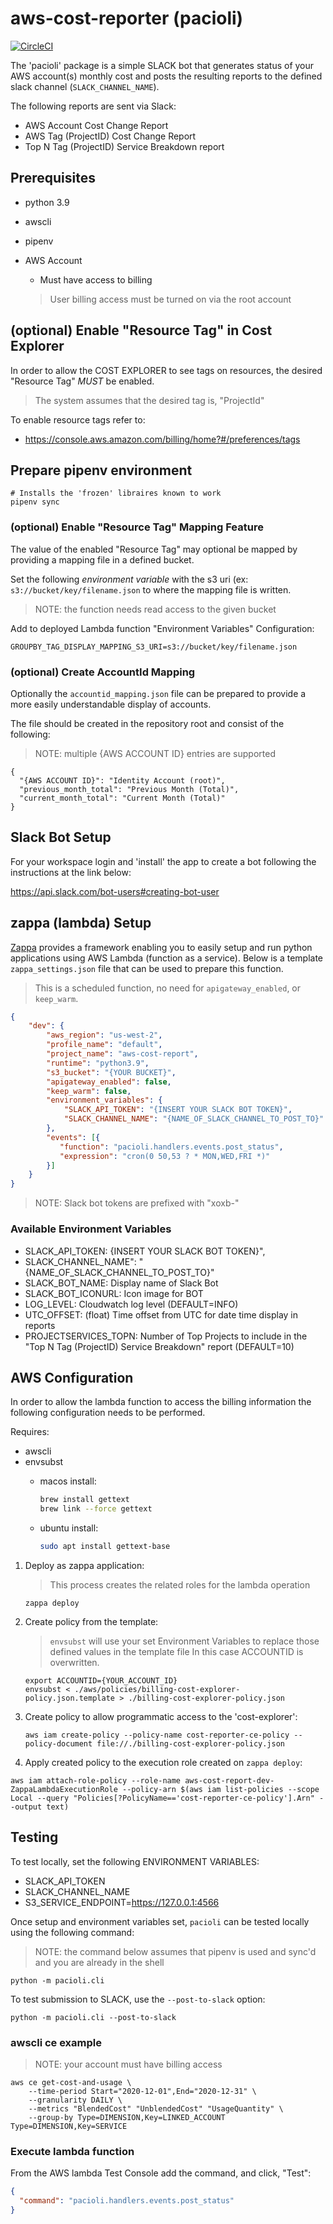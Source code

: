 # aws-cost-reporter (pacioli)

[![CircleCI](https://circleci.com/gh/kiconiaworks/aws-cost-reporter.svg?style=svg)](https://circleci.com/gh/kiconiaworks/aws-cost-reporter)

The 'pacioli' package is a simple SLACK bot that generates status of your AWS account(s) monthly cost and posts the resulting reports to the defined slack channel (`SLACK_CHANNEL_NAME`).

The following reports are sent via Slack:

- AWS Account Cost Change Report
- AWS Tag (ProjectID) Cost Change Report
- Top N Tag (ProjectID) Service Breakdown report

## Prerequisites

- python 3.9
- awscli
- pipenv
- AWS Account 
    - Must have access to billing
    
    > User billing access must be turned on via the root account
     
## (optional) Enable "Resource Tag" in Cost Explorer

In order to allow the COST EXPLORER to see tags on resources, the desired "Resource Tag" *MUST* be enabled.

> The system assumes that the desired tag is, "ProjectId"

To enable resource tags refer to:

- https://console.aws.amazon.com/billing/home?#/preferences/tags

## Prepare pipenv environment

```
# Installs the 'frozen' libraires known to work
pipenv sync
```     
### (optional) Enable "Resource Tag" Mapping Feature

The value of the enabled "Resource Tag" may optional be mapped by providing a mapping file in a defined bucket.

Set the following *environment variable* with the s3 uri (ex: `s3://bucket/key/filename.json` to where the mapping file is written.

> NOTE: the function needs read access to the given bucket
 
Add to deployed Lambda function "Environment Variables" Configuration: 
``` 
GROUPBY_TAG_DISPLAY_MAPPING_S3_URI=s3://bucket/key/filename.json
```

### (optional) Create AccountId Mapping

Optionally the `accountid_mapping.json` file can be prepared to provide a more easily understandable display of accounts.

The file should be created in the repository root and consist of the following:

> NOTE: multiple {AWS ACCOUNT ID} entries are supported

```
{
  "{AWS ACCOUNT ID}": "Identity Account (root)",
  "previous_month_total": "Previous Month (Total)",
  "current_month_total": "Current Month (Total)"
}
```

## Slack Bot Setup

For your workspace login and 'install' the app to create a bot following the instructions at the link below:

https://api.slack.com/bot-users#creating-bot-user


## zappa (lambda) Setup

[Zappa](https://github.com/Miserlou/Zappa) provides a framework enabling you to easily setup and run python applications using AWS Lambda (function as a service).
Below is a template `zappa_settings.json` file that can be used to prepare this function.

> This is a scheduled function, no need for `apigateway_enabled`, or `keep_warm`.

```json
{
    "dev": {
        "aws_region": "us-west-2",
        "profile_name": "default",
        "project_name": "aws-cost-report",
        "runtime": "python3.9",
        "s3_bucket": "{YOUR BUCKET}",
        "apigateway_enabled": false,
        "keep_warm": false,
        "environment_variables": {
            "SLACK_API_TOKEN": "{INSERT YOUR SLACK BOT TOKEN}",
            "SLACK_CHANNEL_NAME": "{NAME_OF_SLACK_CHANNEL_TO_POST_TO}"
        },
        "events": [{
           "function": "pacioli.handlers.events.post_status",
           "expression": "cron(0 50,53 ? * MON,WED,FRI *)"
        }]
    }
}
```

> NOTE: Slack bot tokens are prefixed with "xoxb-"

### Available Environment Variables

- SLACK_API_TOKEN: {INSERT YOUR SLACK BOT TOKEN}",
- SLACK_CHANNEL_NAME": "{NAME_OF_SLACK_CHANNEL_TO_POST_TO}"
- SLACK_BOT_NAME: Display name of Slack Bot
- SLACK_BOT_ICONURL: Icon image for BOT
- LOG_LEVEL: Cloudwatch log level (DEFAULT=INFO)
- UTC_OFFSET: (float) Time offset from UTC for date time display in reports
- PROJECTSERVICES_TOPN: Number of Top Projects to include in the "Top N Tag (ProjectID) Service Breakdown" report (DEFAULT=10)

## AWS Configuration

In order to allow the lambda function to access the billing information the following configuration needs to be performed.

Requires:
- awscli
- envsubst
    - macos install:
    
        ```bash
        brew install gettext
        brew link --force gettext   
        ```
    - ubuntu install:
    
        ```bash
        sudo apt install gettext-base
        ```
    
    

1. Deploy as zappa application:
    
    > This process creates the related roles for the lambda operation
    
    ```
    zappa deploy
    ```

2. Create policy from the template:

    > `envsubst` will use your set Environment Variables to replace those defined values in the template file
    > In this case ACCOUNTID is overwritten.

    ```
    export ACCOUNTID={YOUR_ACCOUNT_ID}
    envsubst < ./aws/policies/billing-cost-explorer-policy.json.template > ./billing-cost-explorer-policy.json 
    ```

3. Create policy to allow programmatic access to the 'cost-explorer':

    ```
    aws iam create-policy --policy-name cost-reporter-ce-policy --policy-document file://./billing-cost-explorer-policy.json 
    ``` 

4. Apply created policy to the execution role created on `zappa deploy`:

```
aws iam attach-role-policy --role-name aws-cost-report-dev-ZappaLambdaExecutionRole --policy-arn $(aws iam list-policies --scope Local --query "Policies[?PolicyName=='cost-reporter-ce-policy'].Arn" --output text)
```

## Testing

To test locally, set the following ENVIRONMENT VARIABLES:

- SLACK_API_TOKEN
- SLACK_CHANNEL_NAME
- S3_SERVICE_ENDPOINT=https://127.0.0.1:4566

Once setup and environment variables set, `pacioli` can be tested locally using the following command:

> NOTE: the command below assumes that pipenv is used and sync'd and you are already in the shell

```
python -m pacioli.cli
```

To test submission to SLACK, use the `--post-to-slack` option:
```
python -m pacioli.cli --post-to-slack
```


### awscli ce example

> NOTE: your account must have billing access

```
aws ce get-cost-and-usage \
    --time-period Start="2020-12-01",End="2020-12-31" \
    --granularity DAILY \
    --metrics "BlendedCost" "UnblendedCost" "UsageQuantity" \
    --group-by Type=DIMENSION,Key=LINKED_ACCOUNT Type=DIMENSION,Key=SERVICE
```

### Execute lambda function

From the AWS lambda Test Console add the command, and click, "Test":

```json
{
  "command": "pacioli.handlers.events.post_status"
}
```
